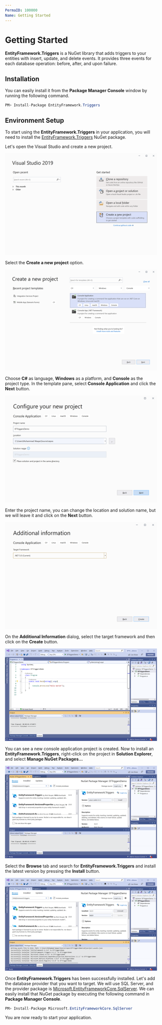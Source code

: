 ```yaml
---
PermaID: 100000
Name: Getting Started
---
```


# Getting Started

**EntityFramework.Triggers** is a NuGet library that adds triggers to your entities with insert, update, and delete events. It provides three events for each database operation: before, after, and upon failure.

## Installation

You can easily install it from the **Package Manager Console** window by running the following command.

```csharp
PM> Install-Package EntityFramework.Triggers
```

## Environment Setup

To start using the **EntityFramework.Triggers** in your application, you will need to install the [EntityFramework.Triggers](https://www.nuget.org/packages/EntityFramework.Triggers) NuGet package.

Let's open the Visual Studio and create a new project.

<img src="images/setup-1.png" alt="Create a new project">

Select the **Create a new project** option.

<img src="images/setup-2.png" alt="Select Console Application template">

Choose **C#** as language, **Windows** as a platform, and **Console** as the project type. In the template pane, select **Console Application** and click the **Next** button.

<img src="images/setup-3.png" alt="Configure your new project">

Enter the project name, you can change the location and solution name, but we will leave it and click on the **Next** button.  

<img src="images/setup-4.png" alt="Additional Information">

On the **Additional Information** dialog, select the target framework and then click on the **Create** button.  

<img src="images/setup-5.png" alt="Console Application created">

You can see a new console application project is created. Now to install an **EntityFramework.Triggers**, right-click on the project in **Solution Explorer**, and select **Manage NuGet Packages...**

<img src="images/setup-6.png" alt="Install EntityFramework.Triggers">

Select the **Browse** tab and search for **EntityFramework.Triggers** and install the latest version by pressing the **Install** button. 

<img src="images/setup-7.png" alt="EntityFramework.Triggers installed successfully">

Once **EntityFramework.Triggers** has been successfully installed. Let's add the database provider that you want to target. We will use SQL Server, and the provider package is [Microsoft.EntityFrameworkCore.SqlServer](https://www.nuget.org/packages/Microsoft.EntityFrameworkCore.SqlServer). We can easily install that NuGet package by executing the following command in **Package Manager Console**. 

```csharp
PM> Install-Package Microsoft.EntityFrameworkCore.SqlServer
```

You are now ready to start your application.
